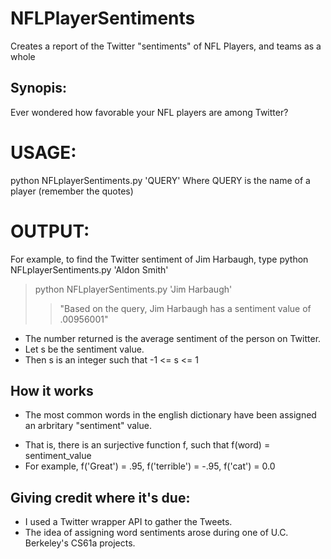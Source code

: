 NFLPlayerSentiments
===================

Creates a report of the Twitter "sentiments" of NFL Players, and teams as a whole

Synopis:
--------------
Ever wondered how favorable your NFL players are among Twitter?


USAGE:
==================
python NFLplayerSentiments.py 'QUERY' 
Where QUERY is the name of a player (remember the quotes)

OUTPUT:
================
For example, to find the Twitter sentiment of Jim Harbaugh, type
python NFLplayerSentiments.py 'Aldon Smith'

> python NFLplayerSentiments.py 'Jim Harbaugh'
>> "Based on the query, Jim Harbaugh has a sentiment value of .00956001"

+ The number returned is the average sentiment of the person on Twitter.
+ Let s be the sentiment value.
+ Then s is an integer such that -1 <= s <= 1

How it works
------------
+ The most common words in the english dictionary have been assigned an 
arbritary "sentiment" value.

- That is, there is an surjective function f, such that f(word) = sentiment_value
- For example, f('Great') = .95, f('terrible') = -.95, f('cat') = 0.0

Giving credit where it's due:
-----------------------------
+ I used a Twitter wrapper API to gather the Tweets.
+ The idea of assigning word sentiments arose during one of U.C. Berkeley's CS61a projects.
